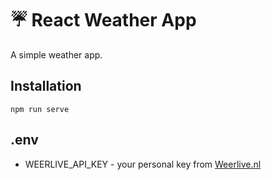 # :umbrella: React Weather App 


A simple weather app.


## Installation

```npm install
npm run serve
```

## .env

- WEERLIVE_API_KEY - your personal key from [Weerlive.nl](http://weerlive.nl/delen.php)
